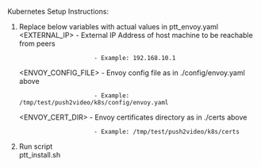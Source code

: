Kubernetes Setup Instructions:

1. Replace below variables with actual values in ptt_envoy.yaml   
    <EXTERNAL_IP>           - External IP Address of host machine to be reachable from peers
       
                            - Example: 192.168.10.1    
    <ENVOY_CONFIG_FILE>     - Envoy config file as in ./config/envoy.yaml above
        
                            - Example: /tmp/test/push2video/k8s/config/envoy.yaml    
    <ENVOY_CERT_DIR>        - Envoy certificates directory as in ./certs above    
                          
                            - Example: /tmp/test/push2video/k8s/certs     
2. Run script    
 ptt_install.sh
